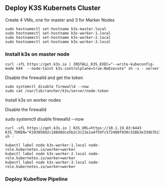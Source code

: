 ## Deploy K3S Kubernets Cluster

Create 4 VMs, one for master and 3 for Marker Nodes
```
sudo hostnamectl set-hostname k3s-master.local
sudo hostnamectl set-hostname k3s-worker-1.local
sudo hostnamectl set-hostname k3s-worker-2.local
sudo hostnamectl set-hostname k3s-worker-3.local
```
### Install k3s on master node
```
curl -sfL https://get.k3s.io | INSTALL_K3S_EXEC="--write-kubeconfig-mode 644  --node-taint k3s-controlplane=true:NoExecute" sh -s - server
```
Disable the firewalld and get the token
```
sudo systemctl disable firewalld --now
sudo cat /var/lib/rancher/k3s/server/node-token

```

Install k3s on worker nodes

Disable the firewalld

sudo systemctl disable firewalld --now

```
curl -sfL https://get.k3s.io | K3S_URL=https://10.1.19.83:6443 K3S_TOKEN="K103050d2c188d8dce5b2c3c23e1a4f59fc572489f030c328b3e334b7b176674005::server:1f4332f5a11d7177985430a032a59b71" sh -

kubectl label node k3s-worker-1.local node-role.kubernetes.io/worker=worker
kubectl label node k3s-worker-2.local node-role.kubernetes.io/worker=worker
kubectl label node k3s-worker-3.local node-role.kubernetes.io/worker=worker
```

### Deploy Kubeflow Pipeline

